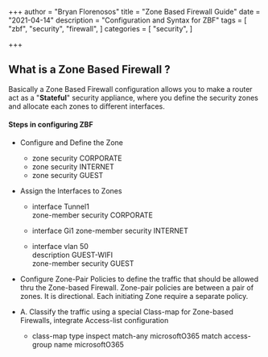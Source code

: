 +++
author = "Bryan Florenosos"
title = "Zone Based Firewall Guide"
date = "2021-04-14"
description = "Configuration and Syntax for ZBF"
tags = [
    "zbf",
    "security",
    "firewall",
]
categories = [
    "security",
]

+++

## What is a Zone Based Firewall ?

Basically a Zone Based Firewall configuration allows you to make a router act as a "**Stateful**" security appliance, where you define the security zones and allocate each zones to different interfaces.

#### Steps in configuring ZBF

* Configure and Define the Zone
  * zone security CORPORATE
  * zone security INTERNET
  * zone security GUEST

* Assign the Interfaces to Zones
  * interface Tunnel1  
    zone-member security CORPORATE

  * interface Gi1
    zone-member security INTERNET

  * interface vlan 50  
    description GUEST-WIFI  
    zone-member security GUEST  

* Configure Zone-Pair Policies to define the traffic that should be allowed thru the Zone-based Firewall. Zone-pair policies are between a pair of zones. It is directional. Each initiating Zone require a separate policy.

* A. Classify the traffic using a special Class-map for Zone-based Firewalls, integrate Access-list configuration
  * class-map type inspect match-any microsoftO365
   match access-group name microsoftO365


  



